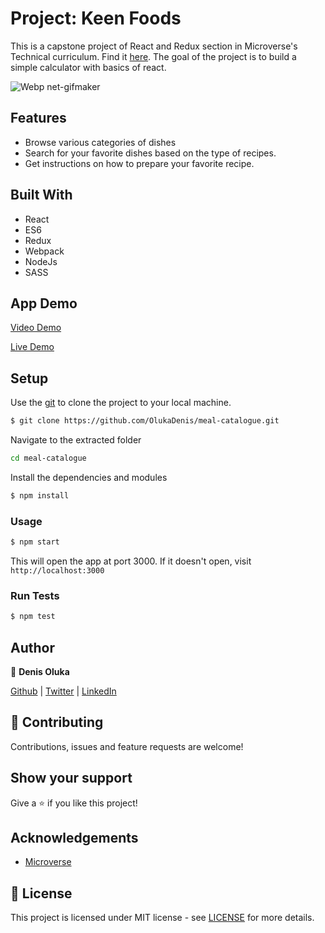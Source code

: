 # Project: Keen Foods

This is a capstone project of React and Redux section in Microverse's Technical curriculum. Find it [here](https://www.notion.so/Catalogue-of-Statistics-72446e7fa33c403a9b6a0bc1de5c6cf5).
The goal of the project is to build a simple calculator with basics of react.

![Webp net-gifmaker](https://user-images.githubusercontent.com/37341054/87928934-4fba5600-ca8e-11ea-9ce4-00a0aee360e5.gif)

## Features
- Browse various categories of dishes
- Search for your favorite dishes based on the type of recipes.
- Get instructions on how to prepare your favorite recipe.

## Built With
- React
- ES6
- Redux
- Webpack
- NodeJs
- SASS

## App Demo
[Video Demo](https://www.loom.com/share/e4d37c6c614d4ca595e1e3fb01f081f3)

[Live Demo](https://keen-foods.herokuapp.com/)


## Setup

Use the [git](https://git-scm.com/downloads) to clone the project to your local machine.
```sh
$ git clone https://github.com/OlukaDenis/meal-catalogue.git
```

Navigate to the extracted folder
```sh 
cd meal-catalogue
```

Install the dependencies and modules
```sh
$ npm install
```

### Usage
```sh
$ npm start
```
This will open the app at port 3000. If it doesn't open, visit ```http://localhost:3000```

### Run Tests
```sh
$ npm test
```
## Author

👤 **Denis Oluka**

[Github](https://github.com/OlukaDenis) | [Twitter](https://twitter.com/dennycodev) | [LinkedIn](https://linkedin.com/in/denis-oluka-)


## 🤝 Contributing

Contributions, issues and feature requests are welcome!

## Show your support

Give a ⭐️ if you like this project!

## Acknowledgements
- [Microverse](https://www.microverse.org/)

## 📝 License

This project is licensed under MIT license - see [LICENSE](/LICENSE) for more details.


